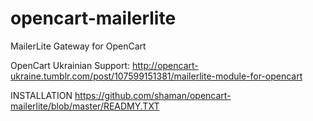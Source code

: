 # opencart-mailerlite
MailerLite Gateway for OpenCart

OpenCart Ukrainian Support:
http://opencart-ukraine.tumblr.com/post/107599151381/mailerlite-module-for-opencart

INSTALLATION
https://github.com/shaman/opencart-mailerlite/blob/master/READMY.TXT
